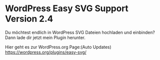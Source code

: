 # WordPress Easy SVG Support Version 2.4

Du möchtest endlich in WordPress SVG Dateien hochladen und einbinden? Dann lade dir jetzt mein Plugin herunter. 

Hier geht es zur WordPress.org Page:(Auto Updates)  
https://wordpress.org/plugins/easy-svg/ 